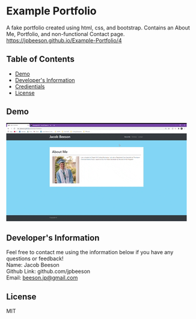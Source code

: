 # Example Portfolio
  A fake portfolio created using html, css, and bootstrap. Contains an About Me, Portfolio, and non-functional Contact page.
  <br>
  https://jpbeeson.github.io/Example-Portfolio/4

  ## Table of Contents
  * [Demo](#demo)
  * [Developer's Information](#devInfo)
  * [Credientials](#credientials)
  * [License](#license)
  
  ## <a name="demo"></a>Demo
  ![](images/examplePortfolio.gif)
  
  ## <a name="devInfo"></a>Developer's Information
  Feel free to contact me using the information below if you have any questions or feedback!
  <br>
  Name: Jacob Beeson
  <br>
  Github Link: github.com/jpbeeson
  <br>
  Email: <beeson.jp@gmail.com>

  ## <a name="license"></a>License
  MIT
